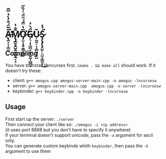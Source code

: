 # Ȃ̶̢̯̩͕͎͇̼̅̈́͒̓̀̉̿̂͘̕M̸̢̡̳̥̯̮̯̭̤̬̯͎͓̄̐̔Ơ̶̡̫̩͙̥͍͇̩̪̬̅̔̿́́̎̈́͐̇̏̆͘Ģ̸͉̝̜̻̪͙̬̠̮̰̩̻̻̈́̀̓ͅŬ̷͎̬͍̠̠̹͇͍̦͓̺Ş̷̨̡̨̧͖̙̠̤̼̦͇͈͓́̉̽͘͜

## Compiling
You have to install libncurses first.
`cmake . && make all` should work. If it doesn't try these:<br>
- client:
`g++ amogus.cpp amogus-server-main.cpp -o amogus -lncursesw`
- server:
`g++ amogus-server-main.cpp  amogus.cpp -o server -lncursesw`
- keybinder:
`g++ keybinder.cpp -o keybinder -lncursesw`



## Usage 
First start up the server:
`./server`<br>
Then connect your client like so:
`./amogus -i <ip address>`<br>
(it uses port 8888 but you don't have to specify it anywhere)<br>
If your terminal doesn't support unicode, pass the `-a` argument for ascii only.<br>
You can generate custom keybinds whith `keybinder`, then pass the `-k` argument to use them
